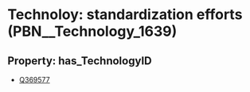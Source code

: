 # Technoloy: __standardization efforts__ (PBN__Technology_1639)

## Property: has_TechnologyID

* [Q369577](Q369577)

